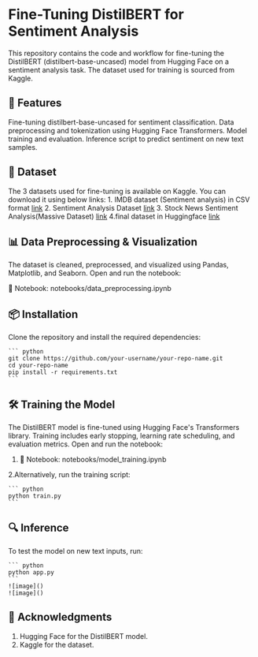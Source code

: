 # Fine-Tuning DistilBERT for Sentiment Analysis

This repository contains the code and workflow for fine-tuning the DistilBERT (distilbert-base-uncased) model from Hugging Face on a sentiment analysis task. The dataset used for training is sourced from Kaggle.

## 🚀 Features
Fine-tuning distilbert-base-uncased for sentiment classification.
Data preprocessing and tokenization using Hugging Face Transformers.
Model training and evaluation.
Inference script to predict sentiment on new text samples.

## 📂 Dataset
The 3 datasets used for fine-tuning is available on Kaggle. You can download it using below links:
    1. IMDB dataset (Sentiment analysis) in CSV format [link](https://www.kaggle.com/datasets/columbine/imdb-dataset-sentiment-analysis-in-csv-format?select=Test.csv)
    2. Sentiment Analysis Dataset [link](https://www.kaggle.com/datasets/abhi8923shriv/sentiment-analysis-dataset?select=train.csv)
    3. Stock News Sentiment Analysis(Massive Dataset) [link](https://www.kaggle.com/datasets/avisheksood/stock-news-sentiment-analysismassive-dataset)
    4.final dataset in Huggingface [link](https://huggingface.co/datasets/KaushiGihan/sentiment_analys_3_combine_ds)


## 📊 Data Preprocessing & Visualization
The dataset is cleaned, preprocessed, and visualized using Pandas, Matplotlib, and Seaborn. Open and run the notebook:
 

📜 Notebook: notebooks/data_preprocessing.ipynb

## 📦 Installation
Clone the repository and install the required dependencies:

    ``` python 
    git clone https://github.com/your-username/your-repo-name.git
    cd your-repo-name
    pip install -r requirements.txt
    ```
## 🛠 Training the Model
The DistilBERT model is fine-tuned using Hugging Face's Transformers library. Training includes early stopping, learning rate scheduling, and evaluation metrics. Open and run the notebook:

1. 📜 Notebook: notebooks/model_training.ipynb

2.Alternatively, run the training script:

    ``` python 
    python train.py
    ```
## 🔍 Inference
To test the model on new text inputs, run:

    ``` python 
    python app.py 
    ```
    ![image]()
    ![image]()

## 📄 Acknowledgments

1. Hugging Face for the DistilBERT model.
2. Kaggle for the dataset.
